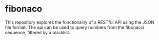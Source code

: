 # fibonaco
This repository explores the functionality of a RESTful API using the JSON file format. The api can be used to query numbers from the fibonacci sequence, filtered by a blacklist.